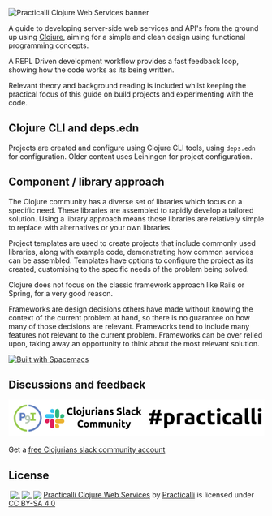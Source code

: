 ![Practicalli Clojure Web Services banner](https://raw.githubusercontent.com/practicalli/graphic-design/live/book-covers/practicalli-clojure-web-services-book-banner.png)

A guide to developing server-side web services and API's from the ground up using [Clojure](http://clojure.org), aiming for a simple and clean design using functional programming concepts.

A REPL Driven development workflow provides a fast feedback loop, showing how the code works as its being written.

Relevant theory and background reading is included whilst keeping the practical focus of this guide on build projects and experimenting with the code.

## Clojure CLI and deps.edn
Projects are created and configure using Clojure CLI tools, using `deps.edn` for configuration.  Older content uses Leiningen for project configuration.

## Component / library approach
The Clojure community has a diverse set of libraries which focus on a specific need. These libraries are assembled to rapidly develop a tailored solution.  Using a library approach means those libraries are relatively simple to replace with alternatives or your own libraries.

Project templates are used to create projects that include commonly used libraries, along with example code, demonstrating how common services can be assembled. Templates have options to configure the project as its created, customising to the specific needs of the problem being solved.

Clojure does not focus on the classic framework approach like Rails or Spring, for a very good reason.

Frameworks are design decisions others have made without knowing the context of the current problem at hand, so there is no guarantee on how many of those decisions are relevant. Frameworks tend to include many features not relevant to the current problem. Frameworks can be over relied upon, taking away an opportunity to think about the most relevant solution.

[![Built with Spacemacs](https://cdn.rawgit.com/syl20bnr/spacemacs/442d025779da2f62fc86c2082703697714db6514/assets/spacemacs-badge.svg)](https://practicalli.github.io/spacemacs/)


## Discussions and feedback
[![Join the conversation on Clojurians Slack](images/practicalli-slack-channel.png)](https://clojurians.slack.com/messages/practicalli)

Get a [free Clojurians slack community account](https://clojurians.net/)


## License

<p xmlns:cc="http://creativecommons.org/ns#" xmlns:dct="http://purl.org/dc/terms/">
<a href="http://creativecommons.org/licenses/by-sa/4.0/?ref=chooser-v1" target="_blank" rel="license noopener noreferrer" style="display:inline-block;">
<img style="height:22px!important;margin-left:3px;vertical-align:text-bottom;" src="https://mirrors.creativecommons.org/presskit/icons/sa.svg?ref=chooser-v1">
<img style="height:22px!important;margin-left:3px;vertical-align:text-bottom;" src="https://mirrors.creativecommons.org/presskit/icons/cc.svg?ref=chooser-v1">
<img style="height:22px!important;margin-left:3px;vertical-align:text-bottom;" src="https://mirrors.creativecommons.org/presskit/icons/by.svg?ref=chooser-v1"></a>
 <a property="dct:title" rel="cc:attributionURL" href="https://github.com/practicalli/clojure-web-services">Practicalli Clojure Web Services</a> by <a rel="cc:attributionURL dct:creator" property="cc:attributionName" href="https://practical.li">Practicalli</a> is licensed under <a href="http://creativecommons.org/licenses/by-sa/4.0/?ref=chooser-v1" target="_blank" rel="license noopener noreferrer" style="display:inline-block;">CC BY-SA 4.0 </a></p>
